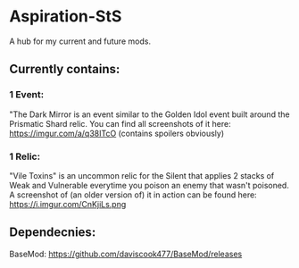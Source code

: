 # Aspiration-StS
A hub for my current and future mods.

## Currently contains:
### 1 Event: 
"The Dark Mirror is an event similar to the Golden Idol event built around the Prismatic Shard relic.
You can find all screenshots of it here: https://imgur.com/a/q38ITcO (contains spoilers obviously)

### 1 Relic:
"Vile Toxins" is an uncommon relic for the Silent that applies 2 stacks of Weak and Vulnerable everytime you poison an enemy that wasn't poisoned. A screenshot of (an older version of) it in action can be found here: https://i.imgur.com/CnKjiLs.png


## Dependecnies:
BaseMod: https://github.com/daviscook477/BaseMod/releases
